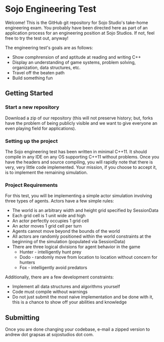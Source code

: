 # Sojo Engineering Test

Welcome! This is the GitHub git repository for Sojo Studio's take-home engineering exam. You probably have been directed here as part of an application process for an engineering position at Sojo Studios. If not, feel free to try the test out, anyway!

The engineering test's goals are as follows:
* Show comphrension of and aptitude at reading and writing C++
* Display an understanding of game systems, problem solving, organization, data structures, etc.
* Travel off the beaten path
* Build something fun

## Getting Started
### Start a new repository
Download a zip of our repository (this will not preserve history; but, forks have the problem of being publicly visible and we want to give everyone an even playing field for applications).

### Setting up the project
The Sojo engineering test has been written in minimal C++11. It should compile in any IDE on any OS supporting C++11 without problems. Once you have the headers and source compiling, you will rapidly note that there is very, very little code implemented. Your mission, if you choose to accept it, is to implement the remaining simulation.

### Project Requirements
For this test, you will be implementing a simple actor simulation involving three types of agents. Actors have a few simple rules:
* The world is an arbitrary width and height grid specified by SessionData
* Each grid cell is 1 unit wide and high
* An actor perfectly occupies 1 grid cell
* An actor moves 1 grid cell per turn
* Agents cannot move beyond the bounds of the world
* All actors are randomly positioned within the world constraints at the beginning of the simulation (populated via SessionData)
* There are three logical divisions for agent behavior in the game
  * Hunter - intelligently hunt prey
  * Dodo - randomly move from location to location without concern for hunters
  * Fox - intelligently avoid predators

Additionally, there are a few development constraints:
* Implement all data structures and algorithms yourself
* Code must compile without warnings
* Do not just submit the most naive implementation and be done with it, this is a chance to show off your abilities and knowledge

## Submitting
Once you are done changing your codebase, e-mail a zipped version to andrew dot grapsas at sojostudios dot com.

